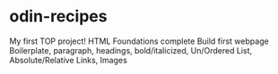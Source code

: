 # odin-recipes
My first TOP project!
HTML Foundations complete
Build first webpage
Boilerplate, paragraph, headings, bold/italicized, Un/Ordered List, Absolute/Relative Links, Images